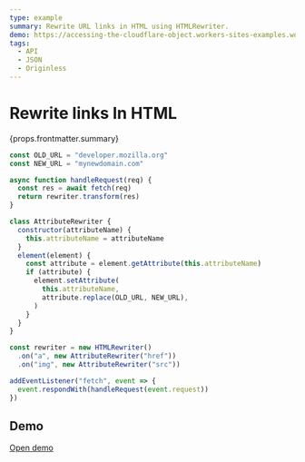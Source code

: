 ```yaml
---
type: example
summary: Rewrite URL links in HTML using HTMLRewriter.
demo: https://accessing-the-cloudflare-object.workers-sites-examples.workers.dev
tags:
  - API
  - JSON
  - Originless
---
```


# Rewrite links In HTML

<ContentColumn>
  <p>{props.frontmatter.summary}</p>
</ContentColumn>

```js
const OLD_URL = "developer.mozilla.org"
const NEW_URL = "mynewdomain.com"

async function handleRequest(req) {
  const res = await fetch(req)
  return rewriter.transform(res)
}

class AttributeRewriter {
  constructor(attributeName) {
    this.attributeName = attributeName
  }
  element(element) {
    const attribute = element.getAttribute(this.attributeName)
    if (attribute) {
      element.setAttribute(
        this.attributeName,
        attribute.replace(OLD_URL, NEW_URL),
      )
    }
  }
}

const rewriter = new HTMLRewriter()
  .on("a", new AttributeRewriter("href"))
  .on("img", new AttributeRewriter("src"))

addEventListener("fetch", event => {
  event.respondWith(handleRequest(event.request))
})
```

## Demo

<p><a href={props.frontmatter.demo}>Open demo</a></p>

<Demo src={props.frontmatter.demo} title={props.frontmatter.summary} height="395"/>
